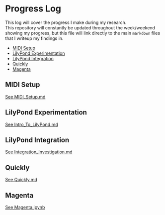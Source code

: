 # Progress Log <!-- omit in toc -->

This log will cover the progress I make during my research.  
This repository will constantly be updated throughout the week/weekend showing my progress, but this file will link directly to the main `markdown` files that I writeup my findings in.

* [MIDI Setup](#midi-setup)
* [LilyPond Experimentation](#lilypond-experimentation)
* [LilyPond Integration](#lilypond-integration)
* [Quickly](#quickly)
* [Magenta](#magenta)

## MIDI Setup

[See MIDI_Setup.md](0-MIDI_Testing/MIDI_Setup.md)

## LilyPond Experimentation

[See Intro_To_LilyPond.md](1-LilyPond/Intro_To_LilyPond.md)

## LilyPond Integration

[See Integration_Investigation.md](2-Integrating_Python/Integration_Investigation.md)

## Quickly

[See Quickly.md](3-Python_LilyPond/Quickly.md)

## Magenta

[See Magenta.ipynb](4-Magenta/Magenta.ipynb)
